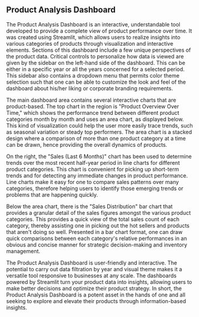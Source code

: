 ## Product Analysis Dashboard

The Product Analysis Dashboard is an interactive, understandable tool developed to provide a complete view of product performance over time. It was created using Streamlit, which allows users to realize insights into various categories of products through visualization and interactive elements. Sections of this dashboard include a few unique perspectives of the product data. Critical controls to personalize how data is viewed are given by the sidebar on the left-hand side of the dashboard. This can be either in a specific year or all the years concerned for a selected period. This sidebar also contains a dropdown menu that permits color theme selection such that one can be able to customize the look and feel of the dashboard about his/her liking or corporate branding requirements.

The main dashboard area contains several interactive charts that are product-based. The top chart in the region is "Product Overview Over Time," which shows the performance trend between different product categories month by month and uses an area chart, as displayed below. This kind of visualization could help the user more easily trace trends, such as seasonal variation or steady top performers. The area chart is a stacked design where a comparison of more than one product category at a time can be drawn, hence providing the overall dynamics of products.

On the right, the "Sales (Last 6 Months)" chart has been used to determine trends over the most recent half-year period in line charts for different product categories. This chart is convenient for picking up short-term trends and for detecting any immediate changes in product performance. Line charts make it easy for one to compare sales patterns over many categories, therefore helping users to identify those emerging trends or problems that are happening quickly.

Below the area chart, there is the "Sales Distribution" bar chart that provides a granular detail of the sales figures amongst the various product categories. This provides a quick view of the total sales count of each category, thereby assisting one in picking out the hot sellers and products that aren't doing so well. Presented in a bar chart format, one can draw quick comparisons between each category's relative performances in an obvious and concise manner for strategic decision-making and inventory management.

The Product Analysis Dashboard is user-friendly and interactive. The potential to carry out data filtration by year and visual theme makes it a versatile tool responsive to businesses at any scale. The dashboards powered by Streamlit turn your product data into insights, allowing users to make better decisions and optimize their product strategy. In short, the Product Analysis Dashboard is a potent asset in the hands of one and all seeking to explore and elevate their products through information-based insights.